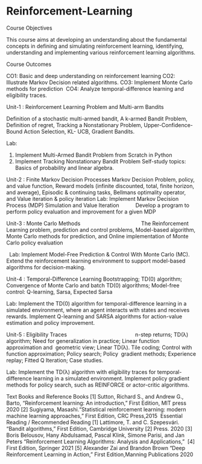 # Reinforcement-Learning

Course Objectives

This course aims at developing an understanding about the fundamental concepts in defining
and simulating reinforcement learning, identifying, understanding and implementing various
reinforcement learning algorithms.


Course Outcomes 

CO1: Basic and deep understanding on reinforcement learning
CO2: Illustrate Markov Decision related algorithms.
CO3: Implement Monte Carlo methods for prediction 
CO4: Analyze temporal-difference learning and eligibility traces.


Unit-1 : Reinforcement Learning Problem and Multi-arm Bandits   

Definition of a stochastic multi-armed bandit, A k-armed Bandit Problem, Definition of
regret, Tracking a Nonstationary Problem, Upper-Confidence-Bound Action Selection, KL-
UCB, Gradient Bandits. 

Lab:
1. Implement Multi-Armed Bandit Problem from Scratch in Python
2. Implement Tracking Nonstationary Bandit Problem
Self-study topics: Basics of probability and linear algebra.


Unit-2 : Finite Markov Decision Processes
Markov Decision Problem, policy, and value function, Reward models (infinite discounted,
total, finite horizon, and average), Episodic & continuing tasks, Bellmans optimality
operator, and Value iteration & policy iteration
Lab: Implement Markov Decision Process (MDP) Simulation and Value Iteration
          Develop a program to perform policy evaluation and improvement for a given MDP

          
Unit-3 : Monte Carlo Methods                                        
The Reinforcement Learning problem, prediction and control problems, Model-based
algorithm, Monte Carlo methods for prediction, and Online implementation of Monte Carlo
policy evaluation 

  Lab:
Implement Model-Free Prediction & Control With Monte Carlo (MC).
Extend the reinforcement learning environment to support model-based algorithms for
decision-making.


Unit-4 : Temporal-Difference Learning 
Bootstrapping; TD(0) algorithm; Convergence of Monte Carlo and batch TD(0) algorithms;
Model-free  control: Q-learning, Sarsa, Expected Sarsa

Lab: Implement the TD(0) algorithm for temporal-difference learning in a simulated
environment, where an agent interacts with states and receives rewards.
Implement Q-learning and SARSA algorithms for action-value estimation and policy
improvement.


Unit-5 : Eligibility Traces                                              
n-step returns; TD(λ) algorithm; Need for generalization in practice; Linear function
approximation and  geometric view; Linear TD(λ). Tile coding; Control with function
approximation; Policy search; Policy  gradient methods; Experience replay; Fitted Q
Iteration; Case studies.

Lab: Implement the TD(λ) algorithm with eligibility traces for temporal-difference learning
in a simulated environment.
Implement policy gradient methods for policy search, such as REINFORCE or actor-critic
algorithms.


Text Books and Reference Books
[1] Sutton, Richard S., and Andrew G., Barto, “Reinforcement learning: An
introduction,” First Edition, MIT press 2020
[2] Sugiyama, Masashi.“Statistical reinforcement learning: modern machine learning
approaches,” First Edition, CRC Press,2015 
Essential Reading / Recommended Reading
[1] Lattimore, T. and C. Szepesvári. “Bandit algorithms,” First Edition, Cambridge
University
[2] Press. 2020
[3] Boris Belousov, Hany Abdulsamad, Pascal Klink, Simone Parisi, and Jan Peters
“Reinforcement Learning Algorithms: Analysis and Applications,” 
[4] First Edition, Springer 2021
[5] Alexander Zai and Brandon Brown “Deep Reinforcement Learning in Action,” First
Edition,Manning Publications 2020
